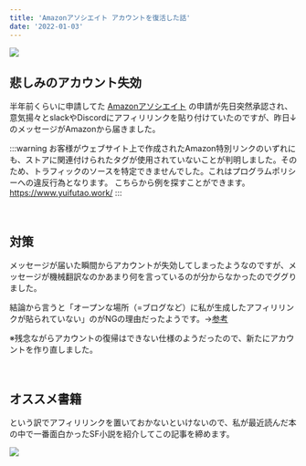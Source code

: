 ```yaml
---
title: 'Amazonアソシエイト アカウントを復活した話'
date: '2022-01-03'
---
```


![](https://i.imgur.com/n2tm6PX.png)

## 悲しみのアカウント失効
半年前くらいに申請してた [Amazonアソシエイト](https://affiliate.amazon.co.jp/) の申請が先日突然承認され、意気揚々とslackやDiscordにアフィリリンクを貼り付けていたのですが、昨日↓のメッセージがAmazonから届きました。

:::warning
お客様がウェブサイト上で作成されたAmazon特別リンクのいずれにも、ストアに関連付けられたタグが使用されていないことが判明しました。そのため、トラフィックのソースを特定できませんでした。これはプログラムポリシーへの違反行為となります。 こちらから例を探すことができます。 https://www.yuifutao.work/
:::

<br>

## 対策
メッセージが届いた瞬間からアカウントが失効してしまったようなのですが、メッセージが機械翻訳なのかあまり何を言っているのが分からなかったのでググりました。

結論から言うと「オープンな場所（=ブログなど）に私が生成したアフィリリンクが貼られていない」のがNGの理由だったようです。→[参考](https://affiliate.amazon.co.jp/help/node/topic/G8TW5AE9XL2VX9VM)

※残念ながらアカウントの復帰はできない仕様のようだったので、新たにアカウントを作り直しました。

<br>

## オススメ書籍

という訳でアフィリリンクを置いておかないといけないので、私が最近読んだ本の中で一番面白かったSF小説を紹介してこの記事を締めます。

<a href="https://www.amazon.co.jp/%E4%B8%89%E4%BD%93-%E5%8A%89-%E6%85%88%E6%AC%A3-ebook/dp/B07TS9XTSD?__mk_ja_JP=%E3%82%AB%E3%82%BF%E3%82%AB%E3%83%8A&crid=2Y4GUI1CYEA3W&keywords=%E4%B8%89%E4%BD%93&qid=1641204678&sprefix=%E4%B8%89%E4%BD%93%2Caps%2C183&sr=8-1&linkCode=li2&tag=futao2-22&linkId=f1c865e23f0dadce9e690bf5b52bc85b&language=ja_JP&ref_=as_li_ss_il" target="_blank"><img border="0" src="//ws-fe.amazon-adsystem.com/widgets/q?_encoding=UTF8&ASIN=B07TS9XTSD&Format=_SL160_&ID=AsinImage&MarketPlace=JP&ServiceVersion=20070822&WS=1&tag=futao2-22&language=ja_JP" ></a><img src="https://ir-jp.amazon-adsystem.com/e/ir?t=futao2-22&language=ja_JP&l=li2&o=9&a=B07TS9XTSD" width="1" height="1" border="0" alt="" style="border:none !important; margin:0px !important;" />

